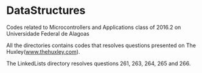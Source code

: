 # DataStructures
Codes related to Microcontrollers and Applications class of 2016.2 on Universidade Federal de Alagoas


All the directories contains codes that resolves questions presented on The Huxley(www.thehuxley.com).


The LinkedLists directory resolves questions 261, 263, 264, 265 and 266.
